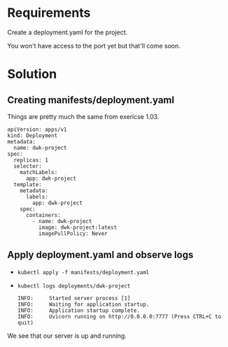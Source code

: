 # Requirements

Create a deployment.yaml for the project.

You won't have access to the port yet but that'll come soon.

# Solution

## Creating manifests/deployment.yaml

Things are pretty much the same from exericse 1.03.

```
apiVersion: apps/v1
kind: Deployment
metadata:
  name: dwk-project
spec:
  replicas: 1
  selector:
    matchLabels:
      app: dwk-project
  template:
    metadata:
      labels:
        app: dwk-project
    spec:
      containers:
        - name: dwk-project
          image: dwk-project:latest
          imagePullPolicy: Never
```

## Apply deployment.yaml and observe logs

- `kubectl apply -f manifests/deployment.yaml`

- `kubectl logs deployments/dwk-project`

    ```
    INFO:     Started server process [1]
    INFO:     Waiting for application startup.
    INFO:     Application startup complete.
    INFO:     Uvicorn running on http://0.0.0.0:7777 (Press CTRL+C to quit)
    ```

We see that our server is up and running.